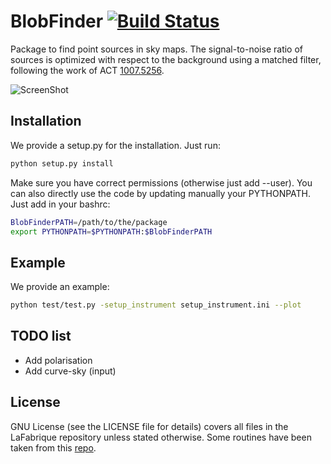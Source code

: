BlobFinder [![Build Status](https://travis-ci.org/JulienPeloton/BlobFinder.svg?branch=master)](https://travis-ci.org/JulienPeloton/BlobFinder)
==

Package to find point sources in sky maps.
The signal-to-noise ratio of sources is optimized with respect to the background using a matched filter,
following the work of ACT [1007.5256](https://arxiv.org/abs/1007.5256).

![ScreenShot](https://github.com/JulienPeloton/BlobFinder/blob/master/additional_files/temperature.png)

## Installation
We provide a setup.py for the installation. Just run:
```bash
python setup.py install
```
Make sure you have correct permissions (otherwise just add --user).
You can also directly use the code by updating manually your PYTHONPATH.
Just add in your bashrc:
```bash
BlobFinderPATH=/path/to/the/package
export PYTHONPATH=$PYTHONPATH:$BlobFinderPATH
```

## Example

We provide an example:
```bash
python test/test.py -setup_instrument setup_instrument.ini --plot
```

## TODO list
* Add polarisation
* Add curve-sky (input)

## License
GNU License (see the LICENSE file for details) covers all files
in the LaFabrique repository unless stated otherwise.
Some routines have been taken from this [repo](https://github.com/jeffmcm1977/CMBAnalysis_SummerSchool).
